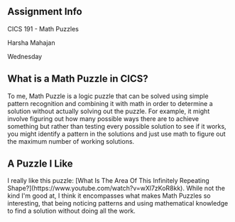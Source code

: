 <h2>Assignment Info</h2>
<p>CICS 191 - Math Puzzles</p>
<p>Harsha Mahajan</p>
<p>Wednesday</p>
<h2>What is a Math Puzzle in CICS?</h2>
<p>To me,  Math Puzzle is a logic puzzle that can be solved using simple pattern recognition and combining it with math in order to determine a solution without actually solving out the puzzle. For example, it might involve figuring out how many possible ways there are to achieve something but rather than testing every possible solution to see if it works, you might identify a pattern in the solutions and just use math to figure out the maximum number of working solutions.</p>
<h2>A Puzzle I Like</h2>
<p>I really like this puzzle: [What Is The Area Of This Infinitely Repeating Shape?](https://www.youtube.com/watch?v=wXl7zKoR8kk). While not the kind I'm good at, I think it encompasses what makes Math Puzzles so interesting, that being noticing patterns and using mathematical knowledge to find a solution without doing all the work.

